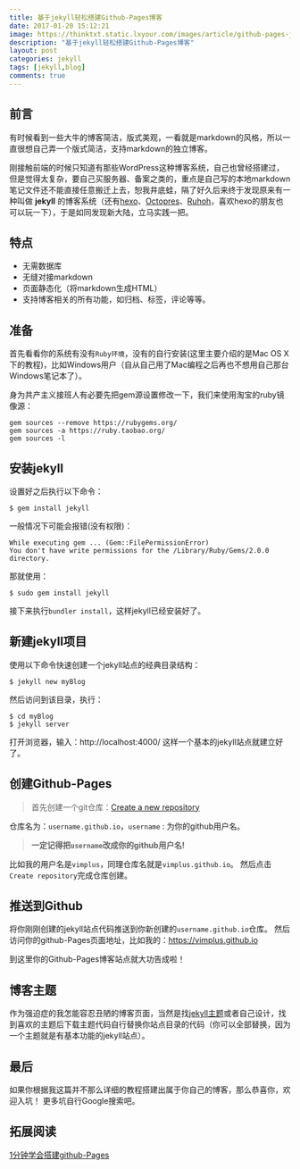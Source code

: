 ```yaml
---
title: 基于jekyll轻松搭建Github-Pages博客
date: 2017-01-20 15:12:21
image: https://thinktxt.static.lxyour.com/images/article/github-pages-jekyll-img.png
description: "基于jekyll轻松搭建Github-Pages博客"
layout: post
categories: jekyll
tags: [jekyll,blog]
comments: true
---
```

## 前言
有时候看到一些大牛的博客简洁，版式美观，一看就是markdown的风格，所以一直很想自己弄一个版式简洁，支持markdown的独立博客。

刚接触前端的时候只知道有那些WordPress这种博客系统，自己也曾经搭建过，但是觉得太复杂，要自己买服务器、备案之类的，重点是自己写的本地markdown笔记文件还不能直接任意搬迁上去，恕我井底蛙，隔了好久后来终于发现原来有一种叫做 **jekyll** 的博客系统（还有[hexo][1]、[Octopres][2]、[Ruhoh][3]，喜欢hexo的朋友也可以玩一下），于是如同发现新大陆，立马实践一把。

## 特点
* 无需数据库
* 无缝对接markdown
* 页面静态化（将markdown生成HTML）
* 支持博客相关的所有功能，如归档、标签，评论等等。

## 准备
首先看看你的系统有没有`Ruby环境`，没有的自行安装(这里主要介绍的是Mac OS X下的教程)，比如Windows用户（自从自己用了Mac编程之后再也不想用自己那台Windows笔记本了）。

身为共产主义接班人有必要先把gem源设置修改一下，我们来使用淘宝的ruby镜像源：

```
gem sources --remove https://rubygems.org/
gem sources -a https://ruby.taobao.org/
gem sources -l
```

## 安装jekyll
设置好之后执行以下命令：

```
$ gem install jekyll
```

一般情况下可能会报错(没有权限)：

```
While executing gem ... (Gem::FilePermissionError)
You don't have write permissions for the /Library/Ruby/Gems/2.0.0 directory.
```

那就使用：

```
$ sudo gem install jekyll
```

接下来执行`bundler install`，这样jekyll已经安装好了。

## 新建jekyll项目
使用以下命令快速创建一个jekyll站点的经典目录结构：

```
$ jekyll new myBlog
```

然后访问到该目录，执行：

```
$ cd myBlog
$ jekyll server
```

打开浏览器，输入：http://localhost:4000/
这样一个基本的jekyll站点就建立好了。

## 创建Github-Pages
> 首先创建一个git仓库：[Create a new repository][4]

仓库名为：`username.github.io`，`username` : 为你的github用户名。

> **一定记得把`username`改成你的github用户名!**

比如我的用户名是`vimplus`，同理仓库名就是`vimplus.github.io`。
然后点击`Create repository`完成仓库创建。

## 推送到Github
将你刚刚创建的jekyll站点代码推送到你新创建的`username.github.io`仓库。
然后访问你的github-Pages页面地址，比如我的：https://vimplus.github.io

到这里你的Github-Pages博客站点就大功告成啦！

## 博客主题
作为强迫症的我怎能容忍丑陋的博客页面，当然是找[jekyll主题][5]或者自己设计，找到喜欢的主题后下载主题代码自行替换你站点目录的代码（你可以全部替换，因为一个主题就是有基本功能的jekyll站点）。

## 最后
如果你根据我这篇并不那么详细的教程搭建出属于你自己的博客，那么恭喜你，欢迎入坑！
更多坑自行Google搜索吧。

## 拓展阅读
[1分钟学会搭建github-Pages][6]


  [1]: http://hexo.io/
  [2]: http://octopress.org/
  [3]: http://ruhoh.com/
  [4]: https://github.com/new
  [5]: http://jekyllthemes.org/
  [6]: https://vimplus.github.io/github/2017/01/18/1minutes-build-github-pages.html
